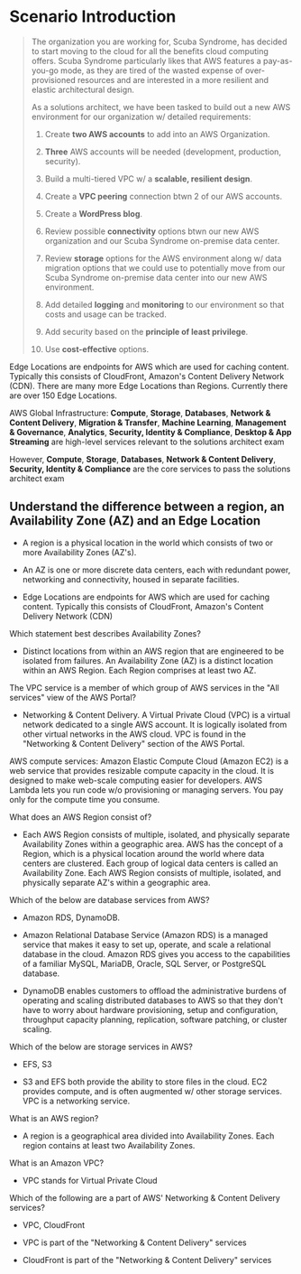# Scenario Introduction

> The organization you are working for, Scuba Syndrome, has decided to start moving to the cloud for all the benefits cloud computing offers. Scuba Syndrome particularly likes that AWS features a pay-as-you-go mode, as they are tired of the wasted expense of over-provisioned resources and are interested in a more resilient and elastic architectural design.
>
> As a solutions architect, we have been tasked to build out a new AWS environment for our organization w/ detailed requirements:
>
> 1. Create **two AWS accounts** to add into an AWS Organization.
>
> 2. **Three** AWS accounts will be needed (development, production, security).
>
> 3. Build a multi-tiered VPC w/ a **scalable, resilient design**.
>
> 4. Create a **VPC peering** connection btwn 2 of our AWS accounts.
>
> 5. Create a **WordPress blog**.
>
> 6. Review possible **connectivity** options btwn our new AWS organization and our Scuba Syndrome on-premise data center.
>
> 7. Review **storage** options for the AWS environment along w/ data migration options that we could use to potentially move from our Scuba Syndrome on-premise data center into our new AWS environment.
>
> 8. Add detailed **logging** and **monitoring** to our environment so that costs and usage can be tracked.
>
> 9. Add security based on the **principle of least privilege**.
>
> 10. Use **cost-effective** options.










Edge Locations are endpoints for AWS which are used for caching content. Typically this consists of CloudFront, Amazon's Content Delivery Network (CDN). There are many more Edge Locations than Regions. Currently there are over 150 Edge Locations.

AWS Global Infrastructure: **Compute**, **Storage**, **Databases**, **Network & Content Delivery**, **Migration & Transfer**, **Machine Learning**, **Management & Governance**, **Analytics**, **Security, Identity & Compliance**, **Desktop & App Streaming** are high-level services relevant to the solutions architect exam

However, **Compute**, **Storage**, **Databases**, **Network & Content Delivery**, **Security, Identity & Compliance** are the core services to pass the solutions architect exam

## Understand the difference between a region, an Availability Zone (AZ) and an Edge Location

* A region is a physical location in the world which consists of two or more Availability Zones (AZ's).

* An AZ is one or more discrete data centers, each with redundant power, networking and connectivity, housed in separate facilities.

* Edge Locations are endpoints for AWS which are used for caching content. Typically this consists of CloudFront, Amazon's Content Delivery Network (CDN)

Which statement best describes Availability Zones?

* Distinct locations from within an AWS region that are engineered to be isolated from failures. An Availability Zone (AZ) is a distinct location within an AWS Region. Each Region comprises at least two AZ.

The VPC service is a member of which group of AWS services in the "All services" view of the AWS Portal?

* Networking & Content Delivery. A Virtual Private Cloud (VPC) is a virtual network dedicated to a single AWS account. It is logically isolated from other virtual networks in the AWS cloud. VPC is found in the "Networking & Content Delivery" section of the AWS Portal.

AWS compute services: Amazon Elastic Compute Cloud (Amazon EC2) is a web service that provides resizable compute capacity in the cloud. It is designed to make web-scale computing easier for developers. AWS Lambda lets you run code w/o provisioning or managing servers. You pay only for the compute time you consume.

What does an AWS Region consist of?

* Each AWS Region consists of multiple, isolated, and physically separate Availability Zones within a geographic area. AWS has the concept of a Region, which is a physical location around the world where data centers are clustered. Each group of logical data centers is called an Availability Zone. Each AWS Region consists of multiple, isolated, and physically separate AZ's within a geographic area.

Which of the below are database services from AWS?

* Amazon RDS, DynamoDB.

* Amazon Relational Database Service (Amazon RDS) is a managed service that makes it easy to set up, operate, and scale a relational database in the cloud. Amazon RDS gives you access to the capabilities of a familiar MySQL, MariaDB, Oracle, SQL Server, or PostgreSQL database.

* DynamoDB enables customers to offload the administrative burdens of operating and scaling distributed databases to AWS so that they don't have to worry about hardware provisioning, setup and configuration, throughput capacity planning, replication, software patching, or cluster scaling.

Which of the below are storage services in AWS?

* EFS, S3

* S3 and EFS both provide the ability to store files in the cloud. EC2 provides compute, and is often augmented w/ other storage services. VPC is a networking service.

What is an AWS region?

* A region is a geographical area divided into Availability Zones. Each region contains at least two Availability Zones.

What is an Amazon VPC?

* VPC stands for Virtual Private Cloud

Which of the following are a part of AWS' Networking & Content Delivery services?

* VPC, CloudFront

* VPC is part of the "Networking & Content Delivery" services

* CloudFront is part of the "Networking & Content Delivery" services
